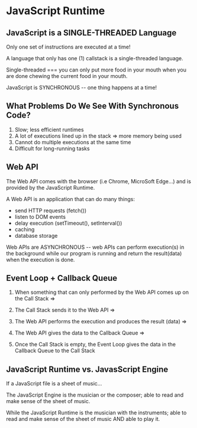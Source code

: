 # JavaScript Runtime

## JavaScript is a SINGLE-THREADED Language

Only one set of instructions are executed at a time!

A language that only has one (1) callstack is a single-threaded language.

Single-threaded === you can only put more food in your mouth when you are done chewing the current food in your mouth. 

JavaScript is SYNCHRONOUS -- one thing happens at a time!

## What Problems Do We See With Synchronous Code?

1. Slow; less efficient runtimes
2. A lot of executions lined up in the stack => more memory being used
3. Cannot do multiple executions at the same time
4. Difficult for long-running tasks

## Web API

The Web API comes with the browser (i.e Chrome, MicroSoft Edge...) and is provided by the JavaScript Runtime. 

A Web API is an application that can do many things:
  * send HTTP requests (fetch())
  * listen to DOM events
  * delay execution (setTimeout(), setInterval())
  * caching
  * database storage

Web APIs are ASYNCHRONOUS -- web APIs can perform execution(s) in the background while our program is running and return the result(data) when the execution is done.


## Event Loop + Callback Queue

1. When something that can only performed by the Web API comes up on the Call Stack => 

2. The Call Stack sends it to the Web API => 

3. The Web API performs the execution and produces the result (data) => 

4. The Web API gives the data to the Callback Queue => 

5. Once the Call Stack is empty, the Event Loop gives the data in the Callback Queue to the Call Stack

## JavaScript Runtime vs. JavasScript Engine

If a JavaScript file is a sheet of music...

The JavaScript Engine is the musician or the composer; able to read and make sense of the sheet of music.

While the JavaScript Runtime is the musician with the instruments; able to read and make sense of the sheet of music AND able to play it. 